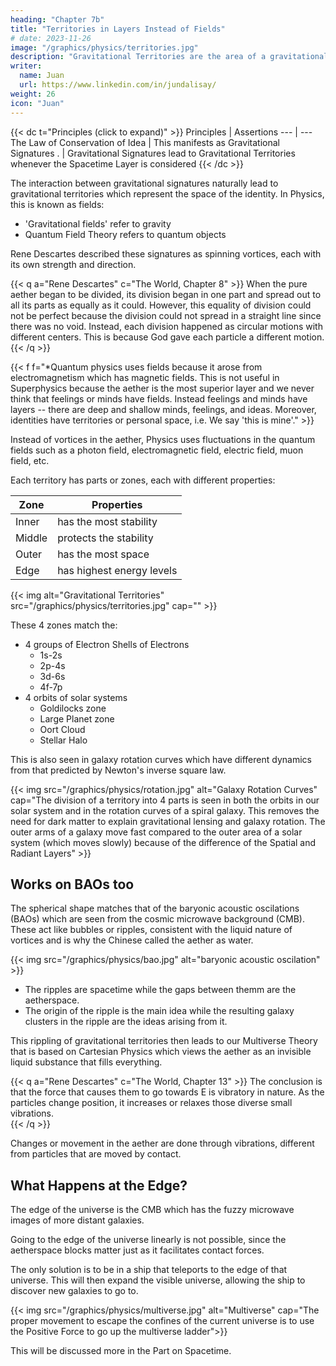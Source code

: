 ```yaml
---
heading: "Chapter 7b"
title: "Territories in Layers Instead of Fields"
# date: 2023-11-26
image: "/graphics/physics/territories.jpg"
description: "Gravitational Territories are the area of a gravitational signature"
writer:
  name: Juan
  url: https://www.linkedin.com/in/jundalisay/
weight: 26
icon: "Juan"
---
```



{{< dc t="Principles (click to expand)" >}}
Principles | Assertions
--- | ---
The Law of Conservation of Idea | This manifests as Gravitational Signatures
. | Gravitational Signatures lead to Gravitational Territories whenever the Spacetime Layer is considered
{{< /dc >}}


The interaction between gravitational signatures naturally lead to gravitational territories which represent the space of the identity. In Physics, this is known as fields:
- 'Gravitational fields' refer to gravity
- Quantum Field Theory refers to quantum objects

Rene Descartes described these signatures as spinning vortices, each with its own strength and direction. 

{{< q a="Rene Descartes" c="The World, Chapter 8" >}}
When the pure aether began to be divided, its division began in one part and spread out to all its parts as equally as it could. However, this equality of division could not be perfect because the division could not spread in a straight line since there was no void. Instead, each division happened as circular motions with different centers. This is because God gave each particle a different motion.
{{< /q >}}


{{< f f="*Quantum physics uses fields because it arose from electromagnetism which has magnetic fields. This is not useful in Superphysics because the aether is the most superior layer and we never think that feelings or minds have fields. Instead feelings and minds have layers -- there are deep and shallow minds, feelings, and ideas. Moreover, identities have territories or personal space, i.e. We say 'this is mine'." >}}


Instead of vortices in the aether, Physics uses fluctuations in the quantum fields such as a photon field, electromagnetic field, electric field, muon field, etc.




Each territory has parts or zones, each with different properties:

Zone | Properties
--- | ---
Inner   | has the most stability 
Middle  | protects the stability 
Outer   | has the most space 
Edge    | has highest energy levels

{{< img alt="Gravitational Territories" src="/graphics/physics/territories.jpg" cap="" >}}

These 4 zones match the:
- 4 groups of Electron Shells of Electrons
  - 1s-2s
  - 2p-4s
  - 3d-6s
  - 4f-7p 
- 4 orbits of solar systems 
  - Goldilocks zone
  - Large Planet zone
  - Oort Cloud
  - Stellar Halo


This is also seen in galaxy rotation curves which have different dynamics from that predicted by Newton's inverse square law. 

{{< img src="/graphics/physics/rotation.jpg" alt="Galaxy Rotation Curves" cap="The division of a territory into 4 parts is seen in both the orbits in our solar system and in the rotation curves of a spiral galaxy. This removes the need for dark matter to explain gravitational lensing and galaxy rotation. The outer arms of a galaxy move fast compared to the outer area of a solar system (which moves slowly) because of the difference of the Spatial and Radiant Layers" >}}


## Works on BAOs too


The spherical shape matches that of the baryonic acoustic oscilations (BAOs) which are seen from the cosmic microwave background (CMB). These act like bubbles or ripples, consistent with the liquid nature of vortices and is why the Chinese called the aether as water.

{{< img src="/graphics/physics/bao.jpg" alt="baryonic acoustic oscilation" >}}

- The ripples are spacetime while the gaps between themm are the aetherspace.
- The origin of the ripple is the main idea while the resulting galaxy clusters in the ripple are the ideas arising from it.


This rippling of gravitational territories then leads to our Multiverse Theory that is based on Cartesian Physics which views the aether as an invisible liquid substance that fills everything.

{{< q a="Rene Descartes" c="The World, Chapter 13" >}}
The conclusion is that the force that causes them to go towards E is vibratory in nature. As the particles change position, it increases or relaxes those diverse small vibrations.  
{{< /q >}}


Changes or movement in the aether are done through vibrations, different from particles that are moved by contact. 


## What Happens at the Edge?

The edge of the universe is the CMB which has the fuzzy microwave images of more distant galaxies.

Going to the edge of the universe linearly is not possible, since the aetherspace blocks matter just as it facilitates contact forces.

The only solution is to be in a ship that teleports to the edge of that universe. This will then expand the visible universe, allowing the ship to discover new galaxies to go to.


{{< img src="/graphics/physics/multiverse.jpg" alt="Multiverse" cap="The proper movement to escape the confines of the current universe is to use the Positive Force to go up the multiverse ladder">}}

This will be discussed more in the Part on Spacetime.
